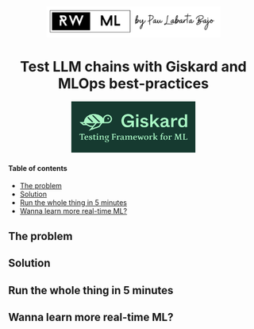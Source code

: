 <div align="center">
    <a href='https://www.realworldml.xyz/'><img src='./media/rwml_logo.png' width='350'></a>    
</div>

<div align="center">
    <h1>Test LLM chains with Giskard and MLOps best-practices</h1>
    <img src="./media/giskard_logo.png" width='250' />
</div>

#### Table of contents
* [The problem](#the-problem)
* [Solution](#solution)
* [Run the whole thing in 5 minutes](#run-the-whole-thing-in-5-minutes)
* [Wanna learn more real-time ML?](#wanna-learn-more-real-time-ml)


## The problem




## Solution



## Run the whole thing in 5 minutes





## Wanna learn more real-time ML?


